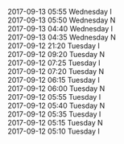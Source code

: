 2017-09-13 05:55 Wednesday  I  
2017-09-13 05:50 Wednesday  N  
2017-09-13 04:40 Wednesday  I  
2017-09-13 04:35 Wednesday  N  
2017-09-12 21:20 Tuesday  I  
2017-09-12 09:20 Tuesday  N  
2017-09-12 07:25 Tuesday  I  
2017-09-12 07:20 Tuesday  N  
2017-09-12 06:15 Tuesday  I  
2017-09-12 06:00 Tuesday  N  
2017-09-12 05:55 Tuesday  I  
2017-09-12 05:40 Tuesday  N  
2017-09-12 05:35 Tuesday  I  
2017-09-12 05:15 Tuesday  N  
2017-09-12 05:10 Tuesday  I  
